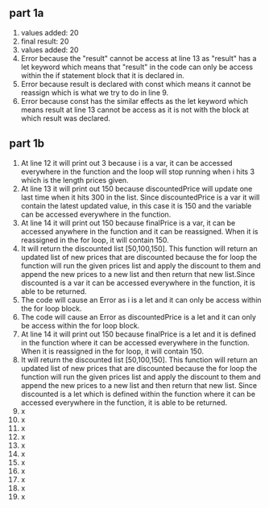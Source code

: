 ## part 1a
1. values added: 20 
2. final result: 20
3. values added: 20
4. Error because the "result" cannot be access at line 13 as "result" has a let keyword which means that "result" in the code can only be access within the if statement block that it is declared in.
5. Error because result is declared with const which means it cannot be reassign which is what we try to do in line 9.
6. Error because const has the similar effects as the let keyword which means result at line 13 cannot be access as it is not with the block at which result was declared.
## part 1b
1. At line 12 it will print out 3 because i is a var, it can be accessed everywhere in the function and the loop will stop running when i hits 3 which is the length prices given.
2. At line 13 it will print out 150 because discountedPrice will update one last time when it hits 300 in the list. Since discountedPrice is a var it will contain the latest updated value, in this case it is 150 and the variable can be accessed everywhere in the function.
3. At line 14 it will print out 150 because finalPrice is a var, it can be accessed anywhere in the function and it can be reassigned. When it is reassigned in the for loop, it will contain 150.
4. It will return the discounted list [50,100,150]. This function will return an updated list of new prices that are discounted because the for loop the function will run the given prices list and apply the discount to them and append the new prices to a new list and then return that new list.Since discounted is a var it can be accessed everywhere in the function, it is able to be returned.
5. The code will cause an Error as i is a let and it can only be access within the for loop block.
6. The code will cause an Error as discountedPrice is a let and it can only be access within the for loop block.
7. At line 14 it will print out 150 because finalPrice is a let and it is defined in the function where it can be accessed everywhere in the function. When it is reassigned in the for loop, it will contain 150.
8. It will return the discounted list [50,100,150]. This function will return an updated list of new prices that are discounted because the for loop the function will run the given prices list and apply the discount to them and append the new prices to a new list and then return that new list. Since discounted is a let which is defined within the function where it can be accessed everywhere in the function, it is able to be returned.
9. x
10. x
11. x
12. x
13. x
14. x
15. x
16. x
17. x
18. x
19. x
